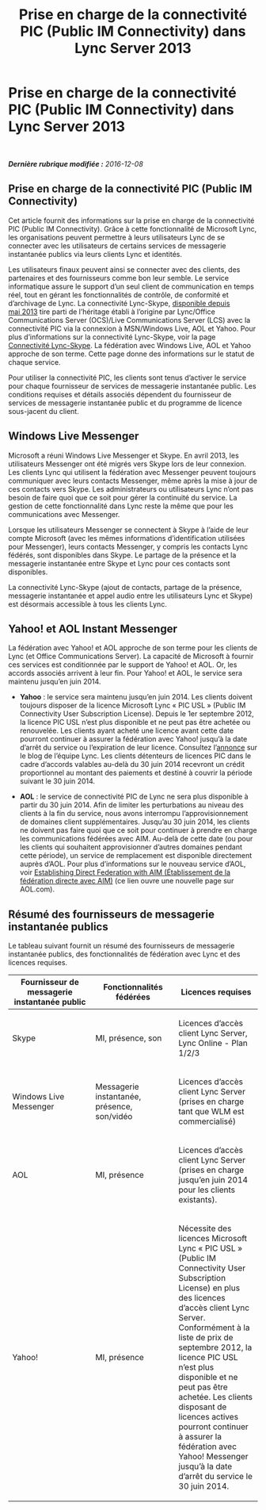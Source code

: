 ﻿---
title: Prise en charge de la connectivité PIC (Public IM Connectivity) dans Lync Server 2013
TOCTitle: Prise en charge de la connectivité PIC (Public IM Connectivity) dans Lync Server 2013
ms:assetid: 9c6eb500-647b-4ccd-a00e-2b8dd7c44a76
ms:mtpsurl: https://technet.microsoft.com/fr-fr/library/Dn458579(v=OCS.15)
ms:contentKeyID: 59602877
ms.date: 12/10/2016
mtps_version: v=OCS.15
ms.translationtype: HT
---

# Prise en charge de la connectivité PIC (Public IM Connectivity) dans Lync Server 2013

 

_**Dernière rubrique modifiée :** 2016-12-08_

## Prise en charge de la connectivité PIC (Public IM Connectivity)

Cet article fournit des informations sur la prise en charge de la connectivité PIC (Public IM Connectivity). Grâce à cette fonctionnalité de Microsoft Lync, les organisations peuvent permettre à leurs utilisateurs Lync de se connecter avec les utilisateurs de certains services de messagerie instantanée publics via leurs clients Lync et identités.

Les utilisateurs finaux peuvent ainsi se connecter avec des clients, des partenaires et des fournisseurs comme bon leur semble. Le service informatique assure le support d’un seul client de communication en temps réel, tout en gérant les fonctionnalités de contrôle, de conformité et d’archivage de Lync. La connectivité Lync-Skype, [disponible depuis mai 2013](http://blogs.technet.com/b/lync/archive/2013/05/23/lync-skype-connectivity-available-today.aspx) tire parti de l’héritage établi à l’origine par Lync/Office Communications Server (OCS)/Live Communications Server (LCS) avec la connectivité PIC via la connexion à MSN/Windows Live, AOL et Yahoo. Pour plus d’informations sur la connectivité Lync-Skype, voir la page [Connectivité Lync-Skype](http://office.microsoft.com/fr-fr/lync/lync-skype-connectivity-fx103789635.aspx). La fédération avec Windows Live, AOL et Yahoo approche de son terme. Cette page donne des informations sur le statut de chaque service.

Pour utiliser la connectivité PIC, les clients sont tenus d’activer le service pour chaque fournisseur de services de messagerie instantanée public. Les conditions requises et détails associés dépendent du fournisseur de services de messagerie instantanée public et du programme de licence sous-jacent du client.

## Windows Live Messenger

Microsoft a réuni Windows Live Messenger et Skype. En avril 2013, les utilisateurs Messenger ont été migrés vers Skype lors de leur connexion. Les clients Lync qui utilisent la fédération avec Messenger peuvent toujours communiquer avec leurs contacts Messenger, même après la mise à jour de ces contacts vers Skype. Les administrateurs ou utilisateurs Lync n’ont pas besoin de faire quoi que ce soit pour gérer la continuité du service. La gestion de cette fonctionnalité dans Lync reste la même que pour les communications avec Messenger.

Lorsque les utilisateurs Messenger se connectent à Skype à l’aide de leur compte Microsoft (avec les mêmes informations d’identification utilisées pour Messenger), leurs contacts Messenger, y compris les contacts Lync fédérés, sont disponibles dans Skype. Le partage de la présence et la messagerie instantanée entre Skype et Lync pour ces contacts sont disponibles.

La connectivité Lync-Skype (ajout de contacts, partage de la présence, messagerie instantanée et appel audio entre les utilisateurs Lync et Skype) est désormais accessible à tous les clients Lync.

## Yahoo\! et AOL Instant Messenger

La fédération avec Yahoo\! et AOL approche de son terme pour les clients de Lync (et Office Communications Server). La capacité de Microsoft à fournir ces services est conditionnée par le support de Yahoo\! et AOL. Or, les accords associés arrivent à leur fin. Pour Yahoo\! et AOL, le service sera maintenu jusqu’en juin 2014.

  - **Yahoo** : le service sera maintenu jusqu’en juin 2014. Les clients doivent toujours disposer de la licence Microsoft Lync « PIC USL » (Public IM Connectivity User Subscription License). Depuis le 1er septembre 2012, la licence PIC USL n’est plus disponible et ne peut pas être achetée ou renouvelée. Les clients ayant acheté une licence avant cette date pourront continuer à assurer la fédération avec Yahoo\! jusqu’à la date d’arrêt du service ou l’expiration de leur licence. Consultez l’[annonce](http://blogs.technet.com/b/lync/archive/2012/11/26/lync-and-yahoo-federation-end-of-life.aspx) sur le blog de l’équipe Lync. Les clients détenteurs de licences PIC dans le cadre d’accords valables au-delà du 30 juin 2014 recevront un crédit proportionnel au montant des paiements et destiné à couvrir la période suivant le 30 juin 2014.

  - **AOL** : le service de connectivité PIC de Lync ne sera plus disponible à partir du 30 juin 2014. Afin de limiter les perturbations au niveau des clients à la fin du service, nous avons interrompu l’approvisionnement de domaines client supplémentaires. Jusqu’au 30 juin 2014, les clients ne doivent pas faire quoi que ce soit pour continuer à prendre en charge les communications fédérées avec AIM. Au-delà de cette date (ou pour les clients qui souhaitent approvisionner d’autres domaines pendant cette période), un service de remplacement est disponible directement auprès d’AOL. Pour plus d’informations sur le nouveau service d’AOL, voir [Establishing Direct Federation with AIM (Établissement de la fédération directe avec AIM)](http://aimenterprise.aol.com/pic.php) (ce lien ouvre une nouvelle page sur AOL.com).

## Résumé des fournisseurs de messagerie instantanée publics

Le tableau suivant fournit un résumé des fournisseurs de messagerie instantanée publics, des fonctionnalités de fédération avec Lync et des licences requises.


<table>
<colgroup>
<col style="width: 33%" />
<col style="width: 33%" />
<col style="width: 33%" />
</colgroup>
<thead>
<tr class="header">
<th>Fournisseur de messagerie instantanée public</th>
<th>Fonctionnalités fédérées</th>
<th>Licences requises</th>
</tr>
</thead>
<tbody>
<tr class="odd">
<td><p>Skype</p></td>
<td><p>MI, présence, son</p></td>
<td><p>Licences d’accès client Lync Server, Lync Online - Plan 1/2/3</p></td>
</tr>
<tr class="even">
<td><p>Windows Live Messenger</p></td>
<td><p>Messagerie instantanée, présence, son/vidéo</p></td>
<td><p>Licences d’accès client Lync Server (prises en charge tant que WLM est commercialisé)</p></td>
</tr>
<tr class="odd">
<td><p>AOL</p></td>
<td><p>MI, présence</p></td>
<td><p>Licences d’accès client Lync Server (prises en charge jusqu’en juin 2014 pour les clients existants).</p></td>
</tr>
<tr class="even">
<td><p>Yahoo!</p></td>
<td><p>MI, présence</p></td>
<td><p>Nécessite des licences Microsoft Lync « PIC USL » (Public IM Connectivity User Subscription License) en plus des licences d’accès client Lync Server. Conformément à la liste de prix de septembre 2012, la licence PIC USL n’est plus disponible et ne peut pas être achetée. Les clients disposant de licences actives pourront continuer à assurer la fédération avec Yahoo! Messenger jusqu’à la date d’arrêt du service le 30 juin 2014.</p></td>
</tr>
</tbody>
</table>

